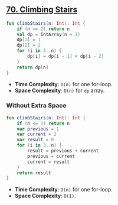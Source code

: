 ## [70. Climbing Stairs](https://leetcode.com/problems/climbing-stairs/)

```kotlin
fun climbStairs(n: Int): Int {
    if (n <= 2) return n
    val dp = IntArray(n + 1)
    dp[1] = 1
    dp[2] = 2
    for (i in 3..n) {
        dp[i] = dp[i - 1] + dp[i - 2]
    }
    return dp[n]
}
```

* **Time Complexity**: `O(n)` for one for-loop.
* **Space Complexity**: `O(n)` for `dp` array.

### Without Extra Space
```kotlin
fun climbStairs(n: Int): Int {
    if (n <= 2) return n
    var previous = 1
    var current = 2
    var result = 0
    for (i in 3..n) {
        result = previous + current
        previous = current
        current = result
    }
    return result
}
```

* **Time Complexity**: `O(n)` for one for-loop.
* **Space Complexity**: `O(1)`.